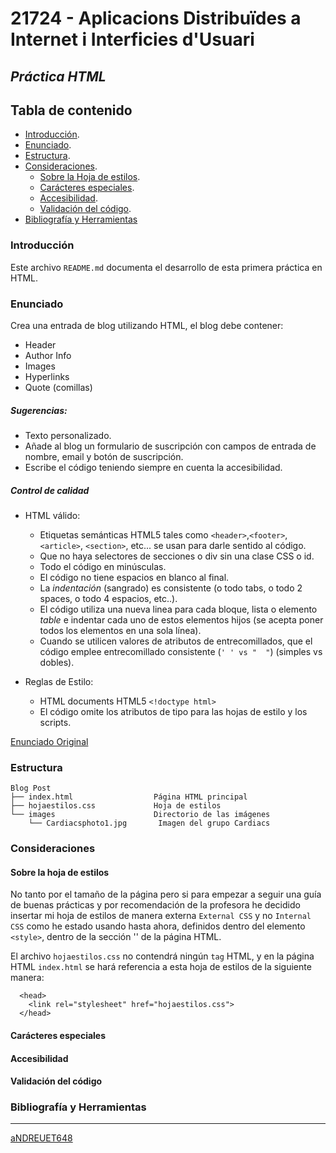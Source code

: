 # 21724 - Aplicacions Distribuïdes a Internet i Interficies d'Usuari

## ***Práctica HTML***


## Tabla de contenido
- [Introducción](#introducción).
- [Enunciado](#enunciado).
- [Estructura](#estructura).
- [Consideraciones](#consideraciones).
  - [Sobre la Hoja de estilos](#hoja-de-estilos).
  - [Carácteres especiales](#caracteres-especiales).
  - [Accesibilidad](#accesibilidad).
  - [Validación del código](#validacion-del-codigo).
- [Bibliografía y Herramientas](#bibliografia-y-herramientas)

### Introducción

Este archivo `README.md` documenta el desarrollo de esta primera práctica en HTML.

### Enunciado

  Crea una entrada de blog utilizando HTML, el blog debe contener:

 - Header
 - Author Info
 - Images
 - Hyperlinks
 - Quote (comillas)
 

##### Sugerencias:

 - Texto personalizado.
 - Añade al blog un formulario de suscripción con campos de entrada de nombre, email y botón de suscripción.
 - Escribe el código teniendo siempre en cuenta la accesibilidad.

##### Control de calidad

  - HTML válido: 
    - Etiquetas semánticas HTML5 tales como ```<header>```,```<footer>```, ```<article>```, ```<section>```, etc... se usan para darle sentido al código.
    - Que no haya selectores de secciones o div sin una clase CSS o id.
    - Todo el código en minúsculas.
    - El código no tiene espacios en blanco al final.
    - La _indentación_ (sangrado) es consistente (o todo tabs, o todo 2 spaces, o todo 4 espacios, etc..).
    - El código utiliza una nueva linea para cada bloque, lista o elemento _table_ e indentar cada uno de estos elementos hijos (se acepta poner todos los elementos en una sola línea).
    - Cuando se utilicen valores de atributos de entrecomillados, que el código emplee entrecomillado consistente (```' ' vs "  "```) (simples vs dobles).

  - Reglas de Estilo:
    - HTML documents HTML5 ```<!doctype html>```
    - El código omite los atributos de tipo para las hojas de estilo y los scripts.

  [Enunciado Original](https://github.com/aNDREUET648/adiu_practica1/blob/master/ADIU%20-%20Practice%2029_11_21.pdf)

### Estructura


```
Blog Post
├── index.html                  Página HTML principal
├── hojaestilos.css             Hoja de estilos
└── images                      Directorio de las imágenes
    └── Cardiacsphoto1.jpg       Imagen del grupo Cardiacs
```

### Consideraciones

#### Sobre la hoja de estilos

  No tanto por el tamaño de la página pero si para empezar a seguir una guía de buenas prácticas y por recomendación de la profesora he decidido insertar mi hoja de estilos de manera externa `External CSS` y no `Internal CSS` como he estado usando hasta ahora, definidos dentro del elemento `<style>`, dentro de la sección '<head>' de la página HTML. 

  El archivo ```hojaestilos.css``` no contendrá ningún `tag` HTML, y en la página HTML ```index.html```  se hará referencia a esta hoja de estilos de la siguiente manera:

```
  <head>
    <link rel="stylesheet" href="hojaestilos.css">
  </head>
```



#### Carácteres especiales

#### Accesibilidad

#### Validación del código

### Bibliografía y Herramientas


---
[aNDREUET648](https://github.com/aNDREUET648) 

